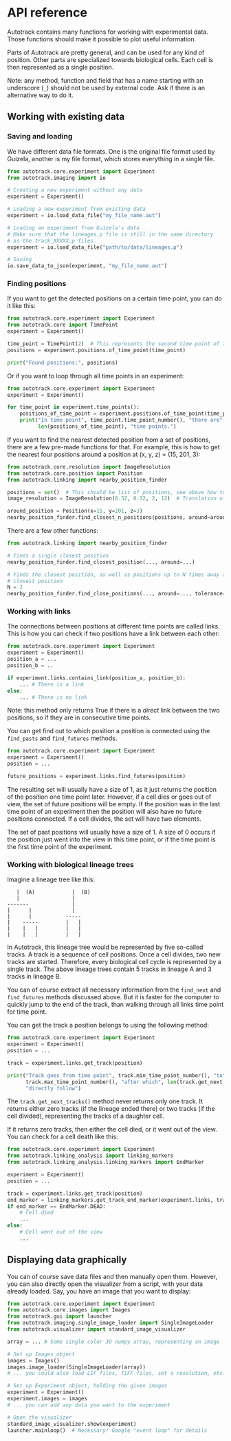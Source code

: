 # API reference
Autotrack contains many functions for working with experimental data. Those functions should make it possible to plot useful information.

Parts of Autotrack are pretty general, and can be used for any kind of position. Other parts are specialized towards biological cells. Each cell is then represented as a single position.

Note: any method, function and field that has a name starting with an underscore (`_`) should not be used by external code. Ask if there is an alternative way to do it.

## Working with existing data

### Saving and loading

We have different data file formats. One is the original file format used by Guizela, another is my file format, which stores everything in a single file.

```python
from autotrack.core.experiment import Experiment
from autotrack.imaging import io

# Creating a new experiment without any data
experiment = Experiment()

# Loading a new experiment from existing data
experiment = io.load_data_file("my_file_name.aut")

# Loading an experiment from Guizela's data
# Make sure that the lineages.p file is still in the same directory
# as the track_XXXXX.p files
experiment = io.load_data_file("path/to/data/lineages.p")

# Saving
io.save_data_to_json(experiment, "my_file_name.aut")
```

### Finding positions

If you want to get the detected positions on a certain time point, you can do it like this:

```python
from autotrack.core.experiment import Experiment
from autotrack.core import TimePoint
experiment = Experiment()

time_point = TimePoint(2)  # This represents the second time point of the experiment
positions = experiment.positions.of_time_point(time_point)

print("Found positions:", positions)
```

Or if you want to loop through all time points in an experiment:

```python
from autotrack.core.experiment import Experiment
experiment = Experiment()

for time_point in experiment.time_points():
    positions_of_time_point = experiment.positions.of_time_point(time_point)
    print("In time point", time_point.time_point_number(), "there are",
          len(positions_of_time_point), "time points.")
```

If you want to find the nearest detected position from a set of positions, there are a few pre-made functions for that. For example, this is how to get the nearest four positions around a position at (x, y, z) =  (15, 201, 3):

```python
from autotrack.core.resolution import ImageResolution
from autotrack.core.position import Position
from autotrack.linking import nearby_position_finder

positions = set()  # This should be list of positions, see above how to get them
image_resolution = ImageResolution(0.32, 0.32, 2, 12)  # Translation of px to um

around_position = Position(x=15, y=201, z=3)
nearby_position_finder.find_closest_n_positions(positions, around=around_position, max_amount=4, resolution=image_resolution)
```

There are a few other functions:

```python
from autotrack.linking import nearby_position_finder

# Finds a single closest position
nearby_position_finder.find_closest_position(..., around=...)

# Finds the closest position, as well as positions up to N times away as the
# closest position
N = 2
nearby_position_finder.find_close_positions(..., around=..., tolerance=N)
```

### Working with links
The connections between positions at different time points are called links. This is how you can check if two positions have a link between each other:

```python
from autotrack.core.experiment import Experiment
experiment = Experiment()
position_a = ...
position_b = ..

if experiment.links.contains_link(position_a, position_b):
    ... # There is a link
else:
    ... # There is no link
```

Note: this method only returns True if there is a *direct* link between the two positions, so if they are in consecutive time points.

You can get find out to which position a position is connected using the `find_pasts` and `find_futures` methods.

```python
from autotrack.core.experiment import Experiment
experiment = Experiment()
position = ...

future_positions = experiment.links.find_futures(position)
```

The resulting set will usually have a size of 1, as it just returns the position of the position one time point later. However, if a cell dies or goes out of view, the set of future positions will be empty. If the position was in the last time point of an experiment then the position will also have no future positions connected. If a cell divides, the set will have two elements.

The set of past positions will usually have a size of 1. A size of 0 occurs if the position just went into the view in this time point, or if the time point is the first time point of the experiment.

### Working with biological lineage trees
Imagine a lineage tree like this:

```
   |  (A)            |  (B)
   |                 |
-------              |
|      |             |
|      |           -----
|    -----         |   |
|    |   |         |   |
|    |   |         |   |
```

In Autotrack, this lineage tree would be represented by five so-called tracks. A track is a sequence of cell positions. Once a cell divides, two new tracks are started. Therefore, every biological cell cycle is represented by a single track. The above lineage trees contain 5 tracks in lineage A and 3 tracks in lineage B.

You can of course extract all necessary information from the `find_next` and `find_futures` methods discussed above. But it is faster for the computer to quickly jump to the end of the track, than walking through all links time point for time point.

You can get the track a position belongs to using the following method:

```python
from autotrack.core.experiment import Experiment
experiment = Experiment()
position = ...

track = experiment.links.get_track(position)

print("Track goes from time point", track.min_time_point_number(), "to",
      track.max_time_point_number(), "after which", len(track.get_next_tracks()),
      "directly follow")
```

The `track.get_next_tracks()` method never returns only one track. It returns either zero tracks (if the lineage ended there) or two tracks (if the cell divided), representing the tracks of a daughter cell.

If it returns zero tracks, then either the cell died, or it went out of the view. You can check for a cell death like this:

```python
from autotrack.core.experiment import Experiment
from autotrack.linking_analysis import linking_markers
from autotrack.linking_analysis.linking_markers import EndMarker

experiment = Experiment()
position = ...

track = experiment.links.get_track(position)
end_marker = linking_markers.get_track_end_marker(experiment.links, track.find_last_position())
if end_marker == EndMarker.DEAD:
    # Cell died
    ...
else:
    # Cell went out of the view
    ...
```

## Displaying data graphically
You can of course save data files and then manually open them. However, you can also directly open the visualizer from a script, with your data already loaded. Say, you have an image that you want to display:

```python
from autotrack.core.experiment import Experiment
from autotrack.core.images import Images
from autotrack.gui import launcher
from autotrack.imaging.single_image_loader import SingleImageLoader
from autotrack.visualizer import standard_image_visualizer

array = ... # Some single color 3D numpy array, representing an image

# Set up Images object
images = Images()
images.image_loader(SingleImageLoader(array))
# ... you could also load LIF files, TIFF files, set a resolution, etc.

# Set up Experiment object, holding the given images
experiment = Experiment()
experiment.images = images
# ... you can add any data you want to the experiment

# Open the visualizer
standard_image_visualizer.show(experiment)
launcher.mainloop()  # Necessary! Google "event loop" for details
```
